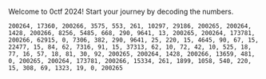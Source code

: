 Welcome to 0ctf 2024! Start your journey by decoding the numbers.

    200264, 17360, 200266, 3575, 553, 261, 10297, 29186, 200265, 200264, 1428, 200266, 8256, 5485, 668, 290, 9641, 13, 200265, 200264, 173781, 200266, 62915, 0, 7306, 382, 290, 9641, 25, 220, 15, 4645, 90, 67, 15, 22477, 15, 84, 62, 7316, 91, 15, 37313, 62, 10, 72, 42, 10, 525, 18, 77, 16, 57, 18, 81, 30, 92, 200265, 200264, 1428, 200266, 13659, 481, 0, 200265, 200264, 173781, 200266, 15334, 261, 1899, 1058, 540, 220, 15, 308, 69, 1323, 19, 0, 200265
